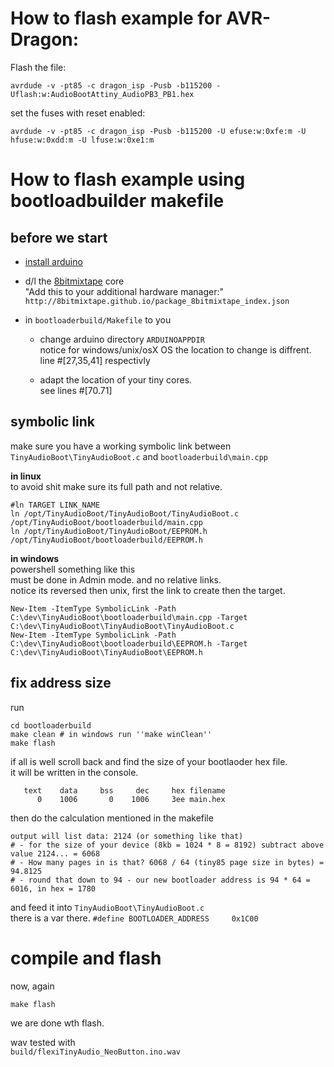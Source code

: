 # How to flash example for AVR-Dragon:  
Flash the file:  
```
avrdude -v -pt85 -c dragon_isp -Pusb -b115200 -Uflash:w:AudioBootAttiny_AudioPB3_PB1.hex 
```

set the fuses with reset enabled:
```
avrdude -v -pt85 -c dragon_isp -Pusb -b115200 -U efuse:w:0xfe:m -U hfuse:w:0xdd:m -U lfuse:w:0xe1:m
```

# How to flash example using bootloadbuilder makefile

## before we start
  * [install arduino](https://www.arduino.cc/en/Main/Software) 

  * d/l the [8bitmixtape](https://github.com/8BitMixtape/8Bit-Mixtape-NEO) core  
    "Add this to your additional hardware manager:"  
    ``http://8bitmixtape.github.io/package_8bitmixtape_index.json``

  * in  ``bootloaderbuild/Makefile`` to you
    * change arduino directory ``ARDUINOAPPDIR``   
      notice for windows/unix/osX OS the location to change is diffrent.  
      line #[27,35,41] respectivly  

    * adapt the location of your tiny cores.   
      see lines #[70.71]

## symbolic link
make sure you have a working symbolic link between ``TinyAudioBoot\TinyAudioBoot.c`` and ``bootloaderbuild\main.cpp``  

**in linux**  
to avoid shit make sure its full path and not relative. 
```
#ln TARGET LINK_NAME
ln /opt/TinyAudioBoot/TinyAudioBoot/TinyAudioBoot.c /opt/TinyAudioBoot/bootloaderbuild/main.cpp 
ln /opt/TinyAudioBoot/TinyAudioBoot/EEPROM.h /opt/TinyAudioBoot/bootloaderbuild/EEPROM.h 
```

**in windows**   
powershell something like this  
must be done in Admin mode. and no relative links.  
notice its reversed then unix, first the link to create then the target.
```
New-Item -ItemType SymbolicLink -Path C:\dev\TinyAudioBoot\bootloaderbuild\main.cpp -Target C:\dev\TinyAudioBoot\TinyAudioBoot\TinyAudioBoot.c
New-Item -ItemType SymbolicLink -Path C:\dev\TinyAudioBoot\bootloaderbuild\EEPROM.h -Target C:\dev\TinyAudioBoot\TinyAudioBoot\EEPROM.h
```


## fix address size


run
```
cd bootloaderbuild
make clean # in windows run ''make winClean''
make flash
```

if all is well scroll back and find the size of your bootlaoder hex file.  
it will be written in the console.  
```
   text    data     bss     dec     hex filename
      0    1006       0    1006     3ee main.hex
```
then do the calculation mentioned in the makefile

```
output will list data: 2124 (or something like that)
# - for the size of your device (8kb = 1024 * 8 = 8192) subtract above value 2124... = 6068
# - How many pages in is that? 6068 / 64 (tiny85 page size in bytes) = 94.8125
# - round that down to 94 - our new bootloader address is 94 * 64 = 6016, in hex = 1780
```
and feed it into ``TinyAudioBoot\TinyAudioBoot.c``  
there is a var there. 
``#define BOOTLOADER_ADDRESS     0x1C00``  

# compile and flash

now, again
```
make flash
```

we are done wth flash. 


wav tested with  
``build/flexiTinyAudio_NeoButton.ino.wav``


